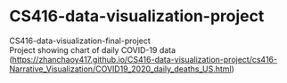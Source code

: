 # CS416-data-visualization-project
CS416-data-visualization-final-project
<br>Project showing chart of daily COVID-19 data
<br>(https://zhanchaoy417.github.io/CS416-data-visualization-project/cs416-Narrative_Visualization/COVID19_2020_daily_deaths_US.html)
